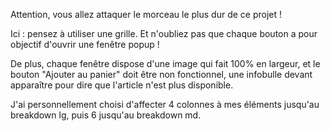 Attention, vous allez attaquer le morceau le plus dur de ce projet !

Ici : pensez à utiliser une grille. Et n'oubliez pas que chaque bouton a pour objectif d'ouvrir une fenêtre popup !

De plus, chaque fenêtre dispose d'une image qui fait 100% en largeur, et le bouton "Ajouter au panier" doit être non fonctionnel, une infobulle devant apparaître pour dire que l'article n'est plus disponible.

J'ai personnellement choisi d'affecter 4 colonnes à mes éléments jusqu'au breakdown lg, puis 6 jusqu'au breakdown md.